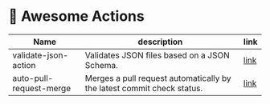 # 🤖 Awesome Actions

| Name | description | link |
| --- | --- | --- |
| validate-json-action | Validates JSON files based on a JSON Schema. | [link][link1] |
| auto-pull-request-merge | Merges a pull request automatically by the latest commit check status. | [link][link2]|

<!-- link -->
[link1]:https://github.com/OrRosenblatt/validate-json-action
[link2]:https://github.com/KeisukeYamashita/auto-pull-request-merge
